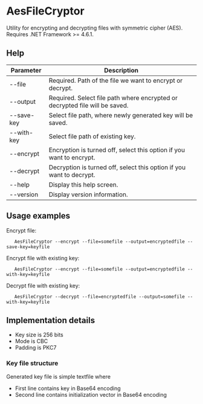 # AesFileCryptor

Utility for encrypting and decrypting files with symmetric cipher (AES).
Requires .NET Framework >= 4.6.1.

## Help

| Parameter | Description |
| ----------- | ----------- |
| --file  | Required. Path of the file we want to encrypt or decrypt. |
| --output  | Required. Select file path where encrypted or decrypted file will be saved.|
| --save-key  | Select file path, where newly generated key will be saved.|
| --with-key  | Select file path of existing key.|
| --encrypt  | Encryption is turned off, select this option if you want to encrypt.|
| --decrypt   | Decryption is turned off, select this option if you want to decrypt.|
| --help  | Display this help screen.|
| --version  | Display version information.|

## Usage examples

   Encrypt file:

       AesFileCryptor --encrypt --file=somefile --output=encryptedfile --save-key=keyfile

   Encrypt file with existing key:

       AesFileCryptor --encrypt --file=somefile --output=encryptedfile --with-key=keyfile

   Decrypt file with existing key:

       AesFileCryptor --decrypt --file=encryptedfile --output=somefile --with-key=keyfile

## Implementation details

* Key size is 256 bits
* Mode is CBC
* Padding is PKC7

### Key file structure

Generated key file is simple textfile where 
* First line contains key in Base64 encoding
* Second line contains initialization vector in Base64 encoding